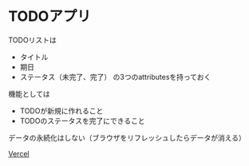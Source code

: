 # TODOアプリ
TODOリストは

- タイトル
- 期日
- ステータス（未完了、完了）
の3つのattributesを持っておく

機能としては
- TODOが新規に作れること
- TODOのステータスを完了にできること

データの永続化はしない（ブラウザをリフレッシュしたらデータが消える）

[Vercel](https://react-todo-eight-sigma.vercel.app/)